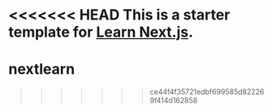 <<<<<<< HEAD
This is a starter template for [Learn Next.js](https://nextjs.org/learn).
=======
# nextlearn
>>>>>>> ce44f4f35721edbf699585d822269f414d162858
